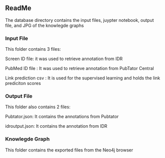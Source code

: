 ## ReadMe
The database directory contains the input files, juypter notebook, output file, and JPG of the knowlegde graphs

### Input File

This folder contains 3 files:

Screen ID file: it was used to retrieve annotation from IDR

PubMed ID file : It was used to retrieve annotation from PubTator Central

Link prediction csv : It is used for the supervised learning and holds the link prediciton scores

### Output File

This folder also contains 2 files:

Pubtator.json: It contains the annotations from Pubtator

idroutput.json: It contains the annotation from IDR

### Knowlegde Graph

This folder contains the exported files from the Neo4j browser





